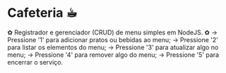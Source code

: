 # Cafeteria ☕︎
 ✿ Registrador e gerenciador (CRUD) de menu simples em NodeJS. ✿
 -> Pressione '1' para adicionar pratos ou bebidas ao menu;
 -> Pressione '2' para listar os elementos do menu;
 -> Pressione '3' para atualizar algo no menu;
 -> Pressione '4' para remover algo do menu;
 -> Pressione '5' para encerrar o serviço.
